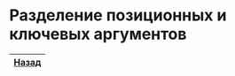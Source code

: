 Разделение позиционных и ключевых аргументов
============================================

| [Назад](../1-ruby-does-not-follow-semver/2-ruby2.7) |
|:---------------------------------------------------:|
